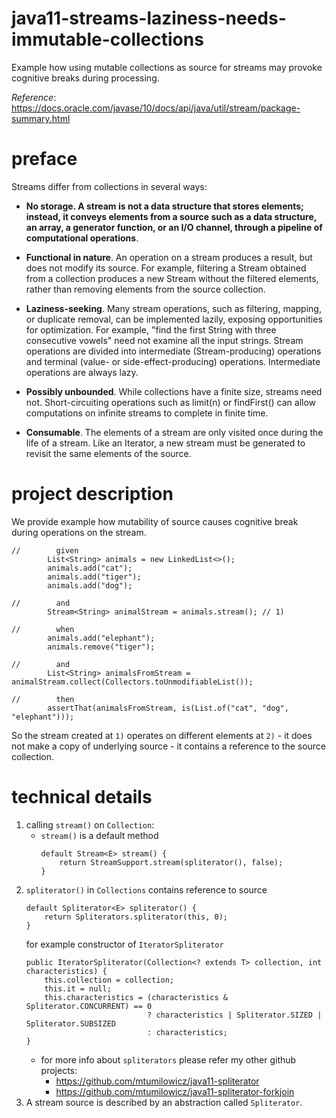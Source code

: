 # java11-streams-laziness-needs-immutable-collections
Example how using mutable collections as source for 
streams may provoke cognitive breaks during processing.

_Reference_: https://docs.oracle.com/javase/10/docs/api/java/util/stream/package-summary.html

# preface
Streams differ from collections in several ways:
* **No storage. A stream is not a data structure that stores 
elements; instead, it conveys elements from a source such 
as a data structure, an array, a generator function, or 
an I/O channel, through a pipeline of computational 
operations**.

* **Functional in nature**. An operation on a stream produces 
a result, but does not modify its source. For example, 
filtering a Stream obtained from a collection produces a 
new Stream without the filtered elements, rather than 
removing elements from the source collection.

* **Laziness-seeking**. Many stream operations, such as 
filtering, mapping, or duplicate removal, can be 
implemented lazily, exposing opportunities for optimization. 
For example, "find the first String with three consecutive 
vowels" need not examine all the input strings. Stream 
operations are divided into intermediate (Stream-producing) 
operations and terminal (value- or side-effect-producing) 
operations. Intermediate operations are always lazy.

* **Possibly unbounded**. While collections have a finite size, 
streams need not. Short-circuiting operations such as 
limit(n) or findFirst() can allow computations on infinite 
streams to complete in finite time.

* **Consumable**. The elements of a stream are only visited 
once during the life of a stream. Like an Iterator, a new 
stream must be generated to revisit the same elements of 
the source.

# project description
We provide example how mutability of source causes cognitive
break during operations on the stream.
```
//        given
        List<String> animals = new LinkedList<>();
        animals.add("cat");
        animals.add("tiger");
        animals.add("dog");

//        and
        Stream<String> animalStream = animals.stream(); // 1)
        
//        when
        animals.add("elephant");
        animals.remove("tiger");
        
//        and
        List<String> animalsFromStream = animalStream.collect(Collectors.toUnmodifiableList());
        
//        then
        assertThat(animalsFromStream, is(List.of("cat", "dog", "elephant")));
```
So the stream created at `1)` operates on different elements
at `2)` - it does not make a copy of underlying source - it 
contains a reference to the source collection.

# technical details
1. calling `stream()` on `Collection`:
    * `stream()` is a default method
       ```
       default Stream<E> stream() {
           return StreamSupport.stream(spliterator(), false);
       }
       ```
1. `spliterator()` in `Collections` contains reference 
    to source
    ```
    default Spliterator<E> spliterator() {
        return Spliterators.spliterator(this, 0);
    }
    ```
    for example constructor of `IteratorSpliterator`
    ```
    public IteratorSpliterator(Collection<? extends T> collection, int characteristics) {
        this.collection = collection;
        this.it = null;
        this.characteristics = (characteristics & Spliterator.CONCURRENT) == 0
                               ? characteristics | Spliterator.SIZED | Spliterator.SUBSIZED
                               : characteristics;
    }
    ```
    * for more info about `spliterators` please refer 
    my other github projects:
        * https://github.com/mtumilowicz/java11-spliterator
        * https://github.com/mtumilowicz/java11-spliterator-forkjoin
1. A stream source is described by an abstraction called 
`Spliterator`.